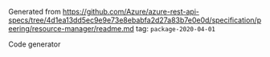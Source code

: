 Generated from https://github.com/Azure/azure-rest-api-specs/tree/4d1ea13dd5ec9e9e73e8ebabfa2d27a83b7e0e0d/specification/peering/resource-manager/readme.md tag: `package-2020-04-01`

Code generator 


